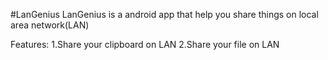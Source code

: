 #LanGenius
LanGenius is a android app that help you share things on local area network(LAN)

Features:
1.Share your clipboard on LAN
2.Share your file on LAN